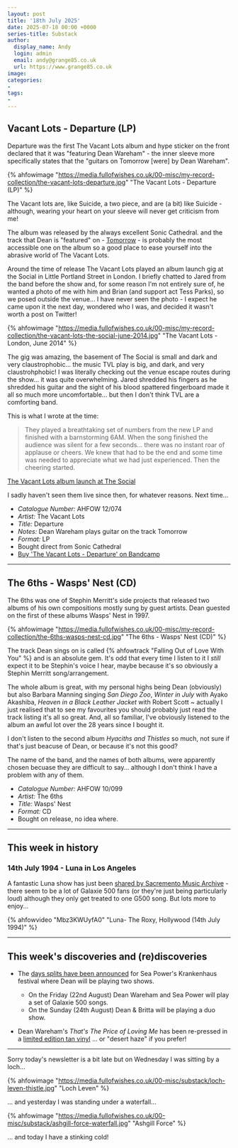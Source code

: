 ```yaml
---
layout: post
title: '18th July 2025'
date: 2025-07-18 00:00 +0000
series-title: Substack
author:
  display_name: Andy
  login: admin
  email: andy@grange85.co.uk
  url: https://www.grange85.co.uk
image:
categories:
-
tags:
-
---
```


## Vacant Lots - Departure (LP)

Departure was the first The Vacant Lots album and hype sticker on the front declared that it was "featuring Dean Wareham" - the inner sleeve more specifically states that the "guitars on Tomorrow [were] by Dean Wareham".

{% ahfowimage "https://media.fullofwishes.co.uk/00-misc/my-record-collection/the-vacant-lots-departure.jpg" "The Vacant Lots - Departure (LP)" %}

The Vacant lots are, like Suicide, a two piece, and are (a bit) like Suicide - although, wearing your heart on your sleeve will never get criticism from me!

The album was released by the always excellent Sonic Cathedral. and the track that Dean is "featured" on - <a href="https://thevacantlots.bandcamp.com/track/tomorrow">Tomorrow</a> - is probably the most accessible one on the album so a good place to ease yourself into the abrasive world of The Vacant Lots.

Around the time of release The Vacant Lots played an album launch gig at the Social in Little Portland Street in London. I briefly chatted to Jared from the band before the show and, for some reason I'm not entirely sure of, he wanted a photo of me with him and Brian (and support act Tess Parks), so we posed outside the venue... I have never seen the photo - I expect he came upon it the next day, wondered who I was, and decided it wasn't worth a post on Twitter!

{% ahfowimage "https://media.fullofwishes.co.uk/00-misc/my-record-collection/the-vacant-lots-the-social-june-2014.jpg" "The Vacant Lots - London, June 2014" %}

The gig was amazing, the basement of The Social is small and dark and very claustrophobic... the music TVL play is big, and dark, and very claustrohphobic! I was literally checking out the venue escape routes during the show... it was quite overwhelming. Jared shredded his fingers as he shredded his guitar and the sight of his blood spattered fingerboard made it all so much more uncomfortable... but then I don't think TVL are a comforting band.

This is what I wrote at the time:

<blockquote>
They played a breathtaking set of numbers from the new LP and finished with a barnstorming 6AM. When the song finished the audience was silent for a few seconds... there was no instant roar of applause or cheers. We knew that had to be the end and some time was needed to appreciate what we had just experienced. Then the cheering started.
</blockquote>
<p class="caption"><a href="https://www.grange85.co.uk/swirling/2014/07/01/the-vacant-lots-album-launch-at-the-social/">The Vacant Lots album launch at The Social</a></p>

I sadly haven't seen them live since then, for whatever reasons. Next time...

 - *Catalogue Number:* AHFOW 12/074
 - *Artist:* The Vacant Lots
 - *Title:* Departure
 - *Notes:* Dean Wareham plays guitar on the track Tomorrow
 - *Format:* LP
 - Bought direct from Sonic Cathedral
 - [Buy 'The Vacant Lots - Departure' on Bandcamp](https://thevacantlots.bandcamp.com/album/departure)

---


## The 6ths - Wasps' Nest (CD)

The 6ths was one of Stephin Merritt's side projects that released two albums of his own compositions mostly sung by guest artists. Dean guested on the first of these albums Wasps' Nest in 1997.

{% ahfowimage "https://media.fullofwishes.co.uk/00-misc/my-record-collection/the-6ths-wasps-nest-cd.jpg" "The 6ths - Wasps' Nest (CD)" %}

The track Dean sings on is called {% ahfowtrack "Falling Out of Love With You" %} and is an absolute gem. It's odd that every time I listen to it I _still_ expect it to be Stephin's voice I hear, maybe because it's so obviously a Stephin Merritt song/arrangement.

The whole album is great, with my personal highs being Dean (obviously) but also Barbara Manning singing _San Diego Zoo_, _Winter in July_ with Ayako Akashiba, _Heaven in a Black Leather Jacket_ with Robert Scott ~ actually I just realised that to see my favourites you should probably just read the track listing it's all so great. And, all so familiar, I've obviously listened to the album an awful lot over the 28 years since I bought it. 

I don't listen to the second album _Hyaciths and Thistles_ so much, not sure if that's just beacuse of Dean, or because it's not this good?

The name of the band, and the names of both albums, were apparently chosen becuase they are difficult to say... although I don't think I have a problem with any of them.

 - *Catalogue Number:* AHFOW 10/099
 - *Artist:* The 6ths
 - *Title:* Wasps' Nest
 - *Format:* CD
 - Bought on release, no idea where.

---

## This week in history

### 14th July 1994 - Luna in Los Angeles
A fantastic Luna show has just been [shared by Sacremento Music Archive](https://sacramentomusicarchive.com/1994/07/14/luna-the-roxy-hollywood-ca-7-14-94-xfer-from-dat-master-audio-nakamichi-cm-300-galaxie-500/) - there seem to be a lot of Galaxie 500 fans (or they're just being particularly loud) although they only get treated to one G500 song. But lots more to enjoy...

{% ahfowvideo "Mbz3KWUyfA0" "Luna- The Roxy, Hollywood (14th July 1994)" %}

---

## This week's discoveries and (re)discoveries

 - The [days splits have been announced](https://www.fullofwishes.co.uk/2025/07/13/day-splits-for-dean-wareham-s-krankenhaus-appearances-confirmed/) for Sea Power's Krankenhaus festival where Dean will be playing two shows.
   - On the Friday (22nd August) Dean Wareham and Sea Power will play a set of Galaxie 500 songs.
   - On the Sunday (24th August) Dean & Britta will be playing a duo show.

 - Dean Wareham's _That's The Price of Loving Me_ has been re-pressed in a [limited edition tan vinyl](https://deanwareham.bandcamp.com/album/thats-the-price-of-loving-me) ... or "desert haze" if you prefer!

---

Sorry today's newsletter is a bit late but on Wednesday I was sitting by a loch...

{% ahfowimage "https://media.fullofwishes.co.uk/00-misc/substack/loch-leven-thistle.jpg" "Loch Leven" %}

... and yesterday I was standing under a waterfall...

{% ahfowimage "https://media.fullofwishes.co.uk/00-misc/substack/ashgill-force-waterfall.jpg" "Ashgill Force" %}

... and today I have a stinking cold!
